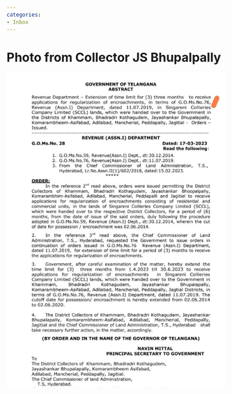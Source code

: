 ```yaml
---
categories:
- Inbox
---
```

# Photo from Collector JS Bhupalpally

![](../files/dba392d2-9155-40b8-8c1c-f78e164e8373.jpg)